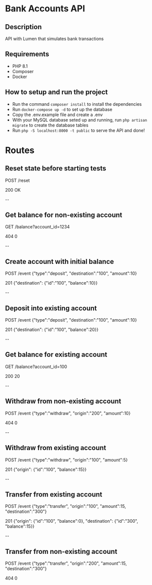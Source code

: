 # Bank Accounts API

## Description
API with Lumen that simulates bank transactions

## Requirements
- PHP 8.1
- Composer
- Docker

## How to setup and run the project
- Run the command `composer install` to install the dependencies
- Run `docker-compose up -d` to set up the database
- Copy the .env.example file and create a .env
- With your MySQL database seted up and running, run `php artisan migrate` to create the database tables
- Run `php -S localhost:8000 -t public` to serve the API and done!

# Routes
## Reset state before starting tests

POST /reset

200 OK


--
## Get balance for non-existing account

GET /balance?account_id=1234

404 0


--
## Create account with initial balance

POST /event {"type":"deposit", "destination":"100", "amount":10}

201 {"destination": {"id":"100", "balance":10}}


--
## Deposit into existing account

POST /event {"type":"deposit", "destination":"100", "amount":10}

201 {"destination": {"id":"100", "balance":20}}


--
## Get balance for existing account

GET /balance?account_id=100

200 20

--
## Withdraw from non-existing account

POST /event {"type":"withdraw", "origin":"200", "amount":10}

404 0

--
## Withdraw from existing account

POST /event {"type":"withdraw", "origin":"100", "amount":5}

201 {"origin": {"id":"100", "balance":15}}

--
## Transfer from existing account

POST /event {"type":"transfer", "origin":"100", "amount":15, "destination":"300"}

201 {"origin": {"id":"100", "balance":0}, "destination": {"id":"300", "balance":15}}

--
## Transfer from non-existing account

POST /event {"type":"transfer", "origin":"200", "amount":15, "destination":"300"}

404 0

